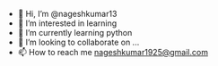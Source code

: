 - 👋 Hi, I’m @nageshkumar13
- 👀 I’m interested in learning
- 🌱 I’m currently learning python
- 💞️ I’m looking to collaborate on ...
- 📫 How to reach me nageshkumar1925@gmail.com

<!---
nageshkumar13/nageshkumar13 is a ✨ special ✨ repository because its `README.md` (this file) appears on your GitHub profile.
You can click the Preview link to take a look at your changes.
--->
